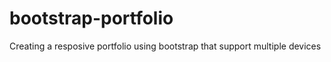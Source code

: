 # bootstrap-portfolio
Creating a resposive portfolio using bootstrap that  support multiple devices
